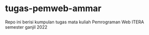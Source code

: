 # tugas-pemweb-ammar
Repo ini berisi kumpulan tugas mata kuliah Pemrograman Web ITERA semester ganjil 2022
